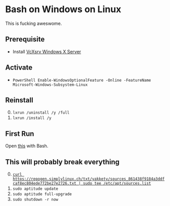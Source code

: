 # Bash on Windows on Linux
This is fucking aweswome.

## Prerequisite
* Install [VcXsrv Windows X Server](https://sourceforge.net/projects/vcxsrv/)

## Activate
* `PowerShell Enable-WindowsOptionalFeature -Online -FeatureName Microsoft-Windows-Subsystem-Linux`

## Reinstall
0. `lxrun /uninstall /y /full`
0. `lxrun /install /y`

## First Run
Open [this](https://raw.githubusercontent.com/NatoBoram/FirstRun/master/Windows%2010/HowTo/Bash/FirstRun.sh) with Bash.

## This will probably break everything
0. [`curl https://repogen.simplylinux.ch/txt/yakkety/sources_861438f9184a3ddfcaf8ec804ede772be27e2726.txt | sudo tee /etc/apt/sources.list`](https://repogen.simplylinux.ch/)
0. `sudo aptitude update`
0. `sudo aptitude full-upgrade`
0. `sudo shutdown -r now`

